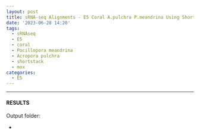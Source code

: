 ```yaml
---
layout: post
title: sRNA-seq Alignments - E5 Coral A.pulchra P.meandrina Using ShortStack on Mox
date: '2023-06-28 14:20'
tags: 
  - sRNAseq
  - E5
  - coral
  - Pocillopora meandrina
  - Acropora pulchra
  - shortstack
  - mox
categories: 
  - E5
---
```




---

#### RESULTS

Output folder:

- []()

